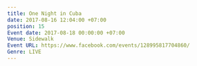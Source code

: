 ```yaml
---
title: One Night in Cuba
date: 2017-08-16 12:04:00 +07:00
position: 15
Event date: 2017-08-18 00:00:00 +07:00
Venue: Sidewalk
Event URL: https://www.facebook.com/events/128995817704860/
Genre: LIVE
---
```


